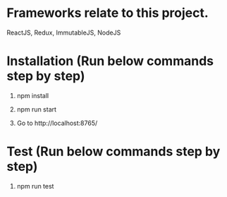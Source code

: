 # Frameworks relate to this project.
ReactJS, Redux, ImmutableJS, NodeJS

# Installation (Run below commands step by step)
1. npm install
2. npm run start

3. Go to http://localhost:8765/

# Test (Run below commands step by step)
1. npm run test